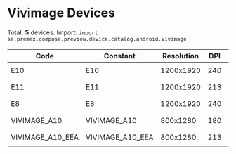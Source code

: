 # Vivimage Devices

Total: **5** devices. Import: `import se.premex.compose.preview.device.catalog.android.Vivimage`

| Code | Constant | Resolution | DPI | Compose Spec | Preview Usage |
|------|----------|------------|-----|-------------|---------------|
| E10 | E10 | 1200x1920 | 240 | `spec:width=1200px,height=1920px,dpi=240` | `@Preview(device = Vivimage.E10)` |
| E11 | E11 | 1200x1920 | 213 | `spec:width=1200px,height=1920px,dpi=213` | `@Preview(device = Vivimage.E11)` |
| E8 | E8 | 1200x1920 | 240 | `spec:width=1200px,height=1920px,dpi=240` | `@Preview(device = Vivimage.E8)` |
| VIVIMAGE_A10 | VIVIMAGE_A10 | 800x1280 | 180 | `spec:width=800px,height=1280px,dpi=180` | `@Preview(device = Vivimage.VIVIMAGE_A10)` |
| VIVIMAGE_A10_EEA | VIVIMAGE_A10_EEA | 800x1280 | 213 | `spec:width=800px,height=1280px,dpi=213` | `@Preview(device = Vivimage.VIVIMAGE_A10_EEA)` |

<!-- Generated automatically. Do not edit manually. -->
